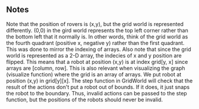 ## Notes
Note that the position of rovers is (x,y), but the grid world is represented differently. (0,0) in the gird world represents the top left corner rather than the bottom left that it normally is. In other words, think of the grid world as the fourth quadrant (positive x, negative y) rather than the first quadrant. This was done to mirror the indexing of arrays.
Also note that since the grid world is represented as a 2-D array, the indecies of x and y position are flipped. This means that a robot at position (x,y) is at index grid[y, x] since arrays are [column, row]. This is also relevant when visualizing the graph (visualize function) where the grid is an array of arrays. We put robot at position (x,y) in grid[y][x].
The step function in GridWorld will check that the result of the actions don't put a robot out of bounds. If it does, it just snaps the robot to the boundary. Thus, invalid actions can be passed to the step function, but the positions of the robots should never be invalid. 